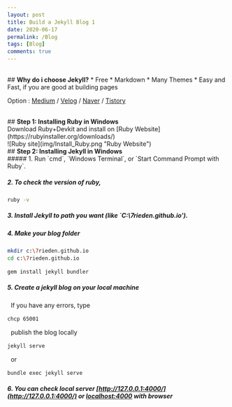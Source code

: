 ```yaml
---
layout: post
title: Build a Jekyll Blog 1
date: 2020-06-17
permalink: /Blog
tags: [Blog]
comments: true
---
```

<br>
## <b>Why do i choose Jekyll?</b>
* Free
* Markdown
* Many Themes
* Easy and Fast, if you are good at building pages

Option : [Medium](https://medium.com/)  /  [Velog](https://velog.io/)  /   [Naver](https://naver.com/)  /   [Tistory](https://tistory.com)

<br>
## <b>Step 1: Installing Ruby in Windows</b>
<br>
Download Ruby+Devkit and install on [Ruby Website](https://rubyinstaller.org/downloads/)
<br>
![Ruby site](img/Install_Ruby.png "Ruby Website")

<br>
## <b>Step 2: Installing Jekyll in Windows</b>
<br>
##### 1. Run `cmd`, `Windows Terminal`, or `Start Command Prompt with Ruby`.

##### 2. To check the version of ruby,
```bash
ruby -v
```
##### 3. Install Jekyll to path you want (like `C:\7rieden.github.io\').

##### 4. Make your blog folder
```bash
mkdir c:\7rieden.github.io
cd c:\7rieden.github.io
```
```bash
gem install jekyll bundler
```
##### 5. Create a jekyll blog on your local machine

&nbsp;&nbsp;If  you have any errors, type

```bash
chcp 65001
```

&nbsp;&nbsp;publish the blog locally

```bash
jekyll serve
```
&nbsp;&nbsp;or

```bash
bundle exec jekyll serve
```


##### 6. You can check local server [http://127.0.0.1:4000/](http://127.0.0.1:4000/) or [localhost:4000](http://localhost:4000/) with browser